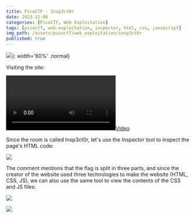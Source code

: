 ```yaml
---
title: PicoCTF - Insp3ct0r
date: 2023-12-08
categories: [PicoCTF, Web Exploitation]
tags: [picoctf, web-exploitation, inspector, html, css, javascript]
img_path: /assets/picoctf/web_exploitation/insp3ct0r
published: true
---
```


![](insp3ct0r_banner.png){: width='60%' .normal}

Visiting the site:

[![](home.mp4)](https://github.com/CSpanias/cspanias.github.io/assets/78966278/4dfb34bd-c0fe-4309-8f6e-ddb76a940778)

Since the room is called Insp3ct0r, let's use the Inspector tool to inspect the page's HTML code:

![](html_1_3.png)

The comment mentions that the flag is split in three parts, and since the creator of the website used three technologies to make the website (HTML, CSS, JS), we can also use the same tool to view the contents of the CSS and JS files:

![](css_2_3.png)

![](js_3_3.png)

